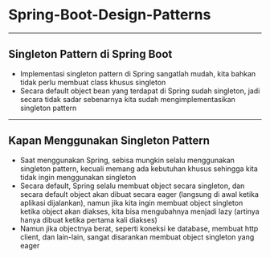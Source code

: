 # Spring-Boot-Design-Patterns
___
## Singleton Pattern di Spring Boot

- Implementasi singleton pattern di Spring sangatlah mudah, kita bahkan tidak perlu membuat class khusus singleton 
- Secara default object bean yang terdapat di Spring sudah singleton, jadi secara tidak sadar sebenarnya kita sudah mengimplementasikan singleton pattern
___
## Kapan Menggunakan Singleton Pattern
- Saat menggunakan Spring, sebisa mungkin selalu menggunakan singleton pattern, kecuali memang ada kebutuhan khusus sehingga kita tidak ingin menggunakan singleton 
- Secara default, Spring selalu membuat object secara singleton, dan secara default object akan dibuat secara eager (langsung di awal ketika aplikasi dijalankan), namun jika kita ingin membuat object singleton ketika object akan diakses, kita bisa mengubahnya menjadi lazy (artinya hanya dibuat ketika pertama kali diakses)
- Namun jika objectnya berat, seperti koneksi ke database, membuat http client, dan lain-lain, sangat disarankan membuat object singleton yang eager


